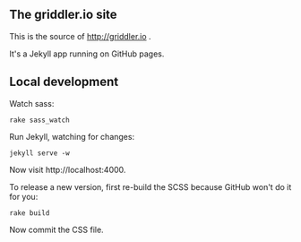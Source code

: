 ## The griddler.io site

This is the source of http://griddler.io .

It's a Jekyll app running on GitHub pages.

## Local development

Watch sass:

    rake sass_watch

Run Jekyll, watching for changes:

    jekyll serve -w

Now visit http://localhost:4000.

To release a new version, first re-build the SCSS because GitHub won't do it for
you:

    rake build

Now commit the CSS file.
